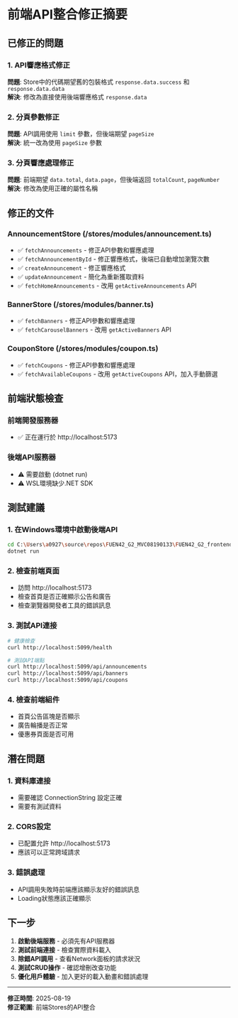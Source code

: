 # 前端API整合修正摘要

## 已修正的問題

### 1. API響應格式修正
**問題**: Store中的代碼期望舊的包裝格式 `response.data.success` 和 `response.data.data`  
**解決**: 修改為直接使用後端響應格式 `response.data`

### 2. 分頁參數修正  
**問題**: API調用使用 `limit` 參數，但後端期望 `pageSize`  
**解決**: 統一改為使用 `pageSize` 參數

### 3. 分頁響應處理修正
**問題**: 前端期望 `data.total`, `data.page`，但後端返回 `totalCount`, `pageNumber`  
**解決**: 修改為使用正確的屬性名稱

## 修正的文件

### AnnouncementStore (/stores/modules/announcement.ts)
- ✅ `fetchAnnouncements` - 修正API參數和響應處理
- ✅ `fetchAnnouncementById` - 修正響應格式，後端已自動增加瀏覽次數
- ✅ `createAnnouncement` - 修正響應格式
- ✅ `updateAnnouncement` - 簡化為重新獲取資料
- ✅ `fetchHomeAnnouncements` - 改用 `getActiveAnnouncements` API

### BannerStore (/stores/modules/banner.ts)  
- ✅ `fetchBanners` - 修正API參數和響應處理
- ✅ `fetchCarouselBanners` - 改用 `getActiveBanners` API

### CouponStore (/stores/modules/coupon.ts)
- ✅ `fetchCoupons` - 修正API參數和響應處理  
- ✅ `fetchAvailableCoupons` - 改用 `getActiveCoupons` API，加入手動篩選

## 前端狀態檢查

### 前端開發服務器
- ✅ 正在運行於 http://localhost:5173

### 後端API服務器  
- ⚠️ 需要啟動 (dotnet run)
- ⚠️ WSL環境缺少.NET SDK

## 測試建議

### 1. 在Windows環境中啟動後端API
```bash
cd C:\Users\a0927\source\repos\FUEN42_G2_MVC08190133\FUEN42_G2_frontend
dotnet run
```

### 2. 檢查前端頁面
- 訪問 http://localhost:5173
- 檢查首頁是否正確顯示公告和廣告
- 檢查瀏覽器開發者工具的錯誤訊息

### 3. 測試API連接  
```bash
# 健康檢查
curl http://localhost:5099/health

# 測試API端點  
curl http://localhost:5099/api/announcements
curl http://localhost:5099/api/banners  
curl http://localhost:5099/api/coupons
```

### 4. 檢查前端組件
- 首頁公告區塊是否顯示
- 廣告輪播是否正常
- 優惠券頁面是否可用

## 潛在問題

### 1. 資料庫連接
- 需要確認 ConnectionString 設定正確
- 需要有測試資料

### 2. CORS設定  
- 已配置允許 http://localhost:5173
- 應該可以正常跨域請求

### 3. 錯誤處理
- API調用失敗時前端應該顯示友好的錯誤訊息
- Loading狀態應該正確顯示

## 下一步

1. **啟動後端服務** - 必須先有API服務器
2. **測試前端連接** - 檢查實際資料載入
3. **除錯API調用** - 查看Network面板的請求狀況  
4. **測試CRUD操作** - 確認增刪改查功能
5. **優化用戶體驗** - 加入更好的載入動畫和錯誤處理

---
**修正時間**: 2025-08-19  
**修正範圍**: 前端Stores的API整合
